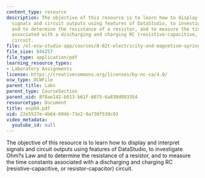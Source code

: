 ```yaml
---
content_type: resource
description: The objective of this resource is to learn how to display and interpret
  signals and circuit outputs using features of DataStudio, to investigate Ohm?s Law
  and to determine the resistance of a resistor, and to measure the time constants
  associated with a discharging and charging RC (resistive-capacitive, or resistor-capacitor)
  circuit.
file: /ol-ocw-studio-app/courses/8-02t-electricity-and-magnetism-spring-2005/22e5527e4b64604b73e29a730f530c03_exp04.pdf
file_size: 844257
file_type: application/pdf
learning_resource_types:
- Laboratory Assignments
license: https://creativecommons.org/licenses/by-nc-sa/4.0/
ocw_type: OCWFile
parent_title: Labs
parent_type: CourseSection
parent_uid: 8f8ae142-b013-b61f-6075-6a830d093354
resourcetype: Document
title: exp04.pdf
uid: 22e5527e-4b64-604b-73e2-9a730f530c03
video_metadata:
  youtube_id: null
---
```

The objective of this resource is to learn how to display and interpret signals and circuit outputs using features of DataStudio, to investigate Ohm?s Law and to determine the resistance of a resistor, and to measure the time constants associated with a discharging and charging RC (resistive-capacitive, or resistor-capacitor) circuit.